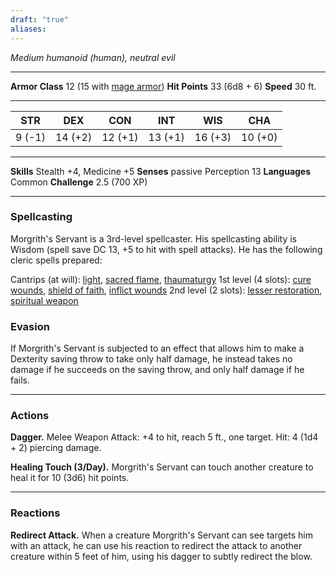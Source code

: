 ```yaml
---
draft: "true"
aliases:
---
```

*Medium humanoid (human), neutral evil*

---

**Armor Class** 12 (15 with [mage armor](http://dnd5e.wikidot.com/spell:mage-armor))
**Hit Points** 33 (6d8 + 6)
**Speed** 30 ft.

---

| STR | DEX | CON | INT | WIS | CHA |
|-----|-----|-----|-----|-----|-----|
| 9 (-1) | 14 (+2) | 12 (+1) | 13 (+1) | 16 (+3) | 10 (+0) |

---

**Skills** Stealth +4, Medicine +5
**Senses** passive Perception 13
**Languages** Common
**Challenge** 2.5 (700 XP)

---

### Spellcasting
Morgrith's Servant is a 3rd-level spellcaster. His spellcasting ability is Wisdom (spell save DC 13, +5 to hit with spell attacks). He has the following cleric spells prepared:

Cantrips (at will): [light](http://dnd5e.wikidot.com/spell:light), [sacred flame](http://dnd5e.wikidot.com/spell:sacred-flame), [thaumaturgy](http://dnd5e.wikidot.com/spell:thaumaturgy)
1st level (4 slots): [cure wounds](http://dnd5e.wikidot.com/spell:cure-wounds), [shield of faith](http://dnd5e.wikidot.com/spell:shield-of-faith), [inflict wounds](http://dnd5e.wikidot.com/spell:inflict-wounds)
2nd level (2 slots): [lesser restoration](http://dnd5e.wikidot.com/spell:lesser-restoration), [spiritual weapon](http://dnd5e.wikidot.com/spell:spiritual-weapon)

### Evasion
If Morgrith's Servant is subjected to an effect that allows him to make a Dexterity saving throw to take only half damage, he instead takes no damage if he succeeds on the saving throw, and only half damage if he fails.

---

### Actions

**Dagger.** Melee Weapon Attack: +4 to hit, reach 5 ft., one target. Hit: 4 (1d4 + 2) piercing damage.

**Healing Touch (3/Day).** Morgrith's Servant can touch another creature to heal it for 10 (3d6) hit points.

---

### Reactions

**Redirect Attack.** When a creature Morgrith's Servant can see targets him with an attack, he can use his reaction to redirect the attack to another creature within 5 feet of him, using his dagger to subtly redirect the blow.
